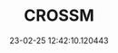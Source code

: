 ---
date: 23-02-25 12:42:10.120443
excerpt: CROSSMEDIA BELGIQUE
header:
  teaser: assets/images/logos/partners_logos/teaser_pngs/CROSSM_Logo.png
order: 18
sidebar:
- image: assets/images/logos/partners_logos/pngs/CROSSM_Logo.png
  image_alt: logo
  text: TBC
  title: Role
title: CROSSM
---